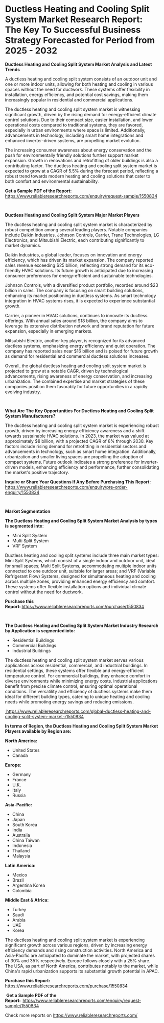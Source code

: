 <p><h1>Ductless Heating and Cooling Split System Market Research Report: The Key To Successful Business Strategy Forecasted for Period from 2025 - 2032</h1></p><p><strong>Ductless Heating and Cooling Split System Market Analysis and Latest Trends</strong></p>
<p><p>A ductless heating and cooling split system consists of an outdoor unit and one or more indoor units, allowing for both heating and cooling in various spaces without the need for ductwork. These systems offer flexibility in installation, energy efficiency, and potential cost savings, making them increasingly popular in residential and commercial applications.</p><p>The ductless heating and cooling split system market is witnessing significant growth, driven by the rising demand for energy-efficient climate control solutions. Due to their compact size, easier installation, and lower operational costs compared to traditional systems, they are favored, especially in urban environments where space is limited. Additionally, advancements in technology, including smart home integrations and enhanced inverter-driven systems, are propelling market evolution.</p><p>The increasing consumer awareness about energy conservation and the push for environmentally friendly solutions further support market expansion. Growth in renovations and retrofitting of older buildings is also a contributing factor. The ductless heating and cooling split system market is expected to grow at a CAGR of 5.5% during the forecast period, reflecting a robust trend towards modern heating and cooling solutions that cater to both comfort and environmental sustainability.</p></p>
<p><strong>Get a Sample PDF of the Report:&nbsp;</strong> <a href="https://www.reliableresearchreports.com/enquiry/request-sample/1550834?utm_campaign=102&utm_medium=2&utm_source=Github&utm_content=ia&utm_term=27022025&utm_id=ductless-heating-and-cooling-split-system">https://www.reliableresearchreports.com/enquiry/request-sample/1550834</a></p>
<p>&nbsp;</p>
<p><strong>Ductless Heating and Cooling Split System Major Market Players</strong></p>
<p><p>The ductless heating and cooling split system market is characterized by robust competition among several leading players. Notable companies include Daikin Industries, Johnson Controls, Carrier, Trane Technologies, LG Electronics, and Mitsubishi Electric, each contributing significantly to market dynamics.</p><p>Daikin Industries, a global leader, focuses on innovation and energy efficiency, which has driven its market expansion. The company reported sales revenue exceeding $25 billion, reflecting strong demand for its eco-friendly HVAC solutions. Its future growth is anticipated due to increasing consumer preferences for energy-efficient and sustainable technologies.</p><p>Johnson Controls, with a diversified product portfolio, recorded around $23 billion in sales. The company is focusing on smart building solutions, enhancing its market positioning in ductless systems. As smart technology integration in HVAC systems rises, it is expected to experience substantial growth.</p><p>Carrier, a pioneer in HVAC solutions, continues to innovate its ductless offerings. With annual sales around $18 billion, the company aims to leverage its extensive distribution network and brand reputation for future expansion, especially in emerging markets.</p><p>Mitsubishi Electric, another key player, is recognized for its advanced ductless systems, emphasizing energy efficiency and quiet operation. The company has reported sales near $16 billion and is poised for future growth as demand for residential and commercial ductless solutions increases.</p><p>Overall, the global ductless heating and cooling split system market is projected to grow at a notable CAGR, driven by technological advancements, rising awareness of energy conservation, and increasing urbanization. The combined expertise and market strategies of these companies position them favorably for future opportunities in a rapidly evolving industry.</p></p>
<p>&nbsp;</p>
<p><strong>What Are The Key Opportunities For Ductless Heating and Cooling Split System Manufacturers?</strong></p>
<p><p>The ductless heating and cooling split system market is experiencing robust growth, driven by increasing energy efficiency awareness and a shift towards sustainable HVAC solutions. In 2023, the market was valued at approximately $8 billion, with a projected CAGR of 8% through 2030. Key factors include rising demand for retrofitting in residential sectors and advancements in technology, such as smart home integration. Additionally, urbanization and smaller living spaces are propelling the adoption of compact systems. Future outlook indicates a strong preference for inverter-driven models, enhancing efficiency and performance, further consolidating the market's positive trajectory.</p></p>
<p><strong>Inquire or Share Your Questions If Any Before Purchasing This Report:</strong> <a href="https://www.reliableresearchreports.com/enquiry/pre-order-enquiry/1550834?utm_campaign=102&utm_medium=2&utm_source=Github&utm_content=ia&utm_term=27022025&utm_id=ductless-heating-and-cooling-split-system">https://www.reliableresearchreports.com/enquiry/pre-order-enquiry/1550834</a></p>
<p>&nbsp;</p>
<p><strong>Market Segmentation</strong></p>
<p><strong>The Ductless Heating and Cooling Split System Market Analysis by types is segmented into:</strong></p>
<p><ul><li>Mini Split System</li><li>Multi Split System</li><li>VRF System</li></ul></p>
<p><p>Ductless heating and cooling split systems include three main market types: Mini Split Systems, which consist of a single indoor and outdoor unit, ideal for small spaces; Multi Split Systems, accommodating multiple indoor units connected to one outdoor unit, suitable for larger areas; and VRF (Variable Refrigerant Flow) Systems, designed for simultaneous heating and cooling across multiple zones, providing enhanced energy efficiency and comfort. These systems offer flexible installation options and individual climate control without the need for ductwork.</p></p>
<p><strong>Purchase this Report:&nbsp;</strong><a href="https://www.reliableresearchreports.com/purchase/1550834?utm_campaign=102&utm_medium=2&utm_source=Github&utm_content=ia&utm_term=27022025&utm_id=ductless-heating-and-cooling-split-system">https://www.reliableresearchreports.com/purchase/1550834</a></p>
<p>&nbsp;</p>
<p><strong>The Ductless Heating and Cooling Split System Market Industry Research by Application is segmented into:</strong></p>
<p><ul><li>Residential Buildings</li><li>Commercial Buildings</li><li>Industrial Buildings</li></ul></p>
<p><p>The ductless heating and cooling split system market serves various applications across residential, commercial, and industrial buildings. In residential settings, these systems offer flexible and energy-efficient temperature control. For commercial buildings, they enhance comfort in diverse environments while minimizing energy costs. Industrial applications benefit from precise climate control, ensuring optimal operational conditions. The versatility and efficiency of ductless systems make them ideal for different building types, catering to unique heating and cooling needs while promoting energy savings and reducing emissions.</p></p>
<p><a href="https://www.reliableresearchreports.com/global-ductless-heating-and-cooling-split-system-market-r1550834?utm_campaign=102&utm_medium=2&utm_source=Github&utm_content=ia&utm_term=27022025&utm_id=ductless-heating-and-cooling-split-system">&nbsp;https://www.reliableresearchreports.com/global-ductless-heating-and-cooling-split-system-market-r1550834</a></p>
<p><strong>In terms of Region, the Ductless Heating and Cooling Split System Market Players available by Region are:</strong></p>
<p>
    <p> <strong> North America: </strong>
        <ul>
            <li>United States</li>
            <li>Canada</li>
        </ul>
        </p> 
    <p> <strong> Europe: </strong>
        <ul>
            <li>Germany</li>
            <li>France</li>
            <li>U.K.</li>
            <li>Italy</li>
            <li>Russia</li>
        </ul>
        </p> 
    <p> <strong> Asia-Pacific: </strong>
        <ul>
            <li>China</li>
            <li>Japan</li>
            <li>South Korea</li>
            <li>India</li>
            <li>Australia</li>
            <li>China Taiwan</li>
            <li>Indonesia</li>
            <li>Thailand</li>
            <li>Malaysia</li>
        </ul>
        </p> 
    <p> <strong> Latin America: </strong>
        <ul>
            <li>Mexico</li>
            <li>Brazil</li>
            <li>Argentina Korea</li>
            <li>Colombia</li>
        </ul>
        </p> 
    <p> <strong> Middle East & Africa: </strong>
        <ul>
            <li>Turkey</li>
            <li>Saudi</li>
            <li>Arabia</li>
            <li>UAE</li>
            <li>Korea</li>
        </ul>
    </p>
    </p>
<p><p>The ductless heating and cooling split system market is experiencing significant growth across various regions, driven by increasing energy efficiency demands and rising construction activities. North America and Asia-Pacific are anticipated to dominate the market, with projected shares of 30% and 35% respectively. Europe follows closely with a 25% share. The USA, as part of North America, contributes notably to the market, while China's rapid urbanization supports its substantial growth potential in APAC.</p></p>
<p><strong>Purchase this Report: </strong><a href="https://www.reliableresearchreports.com/purchase/1550834?utm_campaign=102&utm_medium=2&utm_source=Github&utm_content=ia&utm_term=27022025&utm_id=ductless-heating-and-cooling-split-system">https://www.reliableresearchreports.com/purchase/1550834</a></p>
<p>&nbsp;<strong>Get a Sample PDF of the Report:&nbsp;&nbsp;</strong><a href="https://www.reliableresearchreports.com/enquiry/request-sample/1550834?utm_campaign=102&utm_medium=2&utm_source=Github&utm_content=ia&utm_term=27022025&utm_id=ductless-heating-and-cooling-split-system">https://www.reliableresearchreports.com/enquiry/request-sample/1550834</a></p>
<p><strong></strong></p>
<p>Check more reports on <a href="https://www.reliableresearchreports.com/?utm_campaign=102&utm_medium=2&utm_source=Github&utm_content=ia&utm_term=27022025&utm_id=ductless-heating-and-cooling-split-system">https://www.reliableresearchreports.com/</a></p>